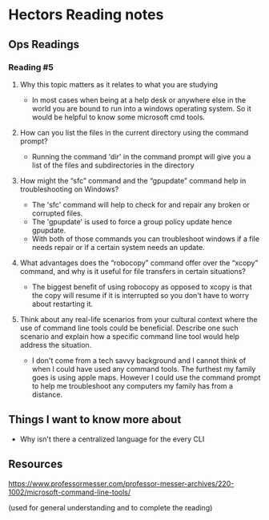 # Hectors Reading notes


## Ops Readings


### Reading #5


1. Why this topic matters as it relates to what you are studying


   - In most cases when being at a help desk or anywhere else in the world you are bound to run into a windows operating system. So it would be helpful to know some microsoft cmd tools.


2. How can you list the files in the current directory using the command prompt?


   - Running the command 'dir' in the command prompt will give you a list of the files and subdirectories in the directory


3. How might the “sfc” command and the “gpupdate” command help in troubleshooting on Windows?


   - The 'sfc' command will help to check for and repair any broken or corrupted files.
   - The 'gpupdate' is used to force a group policy update hence gpupdate.
   - With both of those commands you can troubleshoot windows if a file needs repair or if a certain system needs an update.


4. What advantages does the “robocopy” command offer over the “xcopy” command, and why is it useful for file transfers in certain situations?
   
   - The biggest benefit of using robocopy as opposed to xcopy is that the copy will resume if it is interrupted so you don't have to worry about restarting it.


5. Think about any real-life scenarios from your cultural context where the use of command line tools could be beneficial. Describe one such scenario and explain how a specific command line tool would help address the situation.


   - I don't come from a tech savvy background and I cannot think of when I could have used any command tools. The furthest my family goes is using apple maps. However I could use the command prompt to help me troubleshoot any computers my family has from a distance.


## Things I want to know more about


   - Why isn't there a centralized language for the every CLI


## Resources
https://www.professormesser.com/professor-messer-archives/220-1002/microsoft-command-line-tools/


(used for general understanding and to complete the reading)

